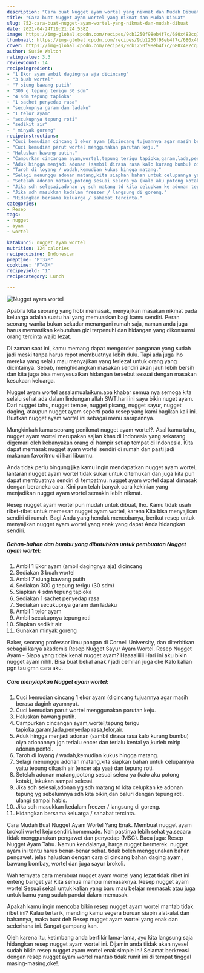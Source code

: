 ```yaml
---
description: "Cara buat Nugget ayam wortel yang nikmat dan Mudah Dibuat"
title: "Cara buat Nugget ayam wortel yang nikmat dan Mudah Dibuat"
slug: 752-cara-buat-nugget-ayam-wortel-yang-nikmat-dan-mudah-dibuat
date: 2021-04-24T19:21:24.538Z
image: https://img-global.cpcdn.com/recipes/9cb1250f98eb4f7c/680x482cq70/nugget-ayam-wortel-foto-resep-utama.jpg
thumbnail: https://img-global.cpcdn.com/recipes/9cb1250f98eb4f7c/680x482cq70/nugget-ayam-wortel-foto-resep-utama.jpg
cover: https://img-global.cpcdn.com/recipes/9cb1250f98eb4f7c/680x482cq70/nugget-ayam-wortel-foto-resep-utama.jpg
author: Susie Walton
ratingvalue: 3.3
reviewcount: 14
recipeingredient:
- "1 Ekor ayam ambil dagingnya aja dicincang"
- "3 buah wortel"
- "7 siung bawang putih"
- "300 g tepung terigu 30 sdm"
- "4 sdm tepung tapioka"
- "1 sachet penyedap rasa"
- "secukupnya garam dan ladaku"
- "1 telor ayam"
- "secukupnya tepung roti"
- "sedikit air"
- " minyak goreng"
recipeinstructions:
- "Cuci kemudian cincang 1 ekor ayam (dicincang tujuannya agar masih berasa daginh ayamnya)."
- "Cuci kemudian parut wortel menggunakan parutan keju."
- "Haluskan bawang putih."
- "Campurkan cincangan ayam,wortel,tepung terigu tapioka,garam,lada,penyedap rasa,telor,air."
- "Aduk hingga menjadi adonan (sambil dirasa rasa kalo kurang bumbu) oiya adonannya jgn terlalu encer dan terlalu kental ya,kurleb mirip adonan pentol."
- "Taroh di loyang / wadah,kemudian kukus hingga matang."
- "Selagi menunggu adonan matang,kita siapkan bahan untuk celupannya yaitu tepung dikasih air (encer aja yaa) dan tepung roti."
- "Setelah adonan matang,potong sesuai selera ya (kalo aku potong kotak), lakukan sampai selesai."
- "Jika sdh selesai,adonan yg sdh matang td kita celupkan ke adonan tepung yg sebelumnya sdh kita bikin,dan baluri dengan tepung roti. ulangi sampai habis."
- "Jika sdh masukkan kedalam freezer / langsung di goreng."
- "Hidangkan bersama keluarga / sahabat tercinta."
categories:
- Resep
tags:
- nugget
- ayam
- wortel

katakunci: nugget ayam wortel 
nutrition: 124 calories
recipecuisine: Indonesian
preptime: "PT37M"
cooktime: "PT47M"
recipeyield: "1"
recipecategory: Lunch

---
```



![Nugget ayam wortel](https://img-global.cpcdn.com/recipes/9cb1250f98eb4f7c/680x482cq70/nugget-ayam-wortel-foto-resep-utama.jpg)

Apabila kita seorang yang hobi memasak, menyajikan masakan nikmat pada keluarga adalah suatu hal yang memuaskan bagi kamu sendiri. Peran seorang  wanita bukan sekadar menangani rumah saja, namun anda juga harus memastikan kebutuhan gizi terpenuhi dan hidangan yang dikonsumsi orang tercinta wajib lezat.

Di zaman  saat ini, kamu memang dapat mengorder panganan yang sudah jadi meski tanpa harus repot membuatnya lebih dulu. Tapi ada juga lho mereka yang selalu mau menyajikan yang terlezat untuk orang yang dicintainya. Sebab, menghidangkan masakan sendiri akan jauh lebih bersih dan kita juga bisa menyesuaikan hidangan tersebut sesuai dengan masakan kesukaan keluarga. 

Nugget ayam wortel assalamualaikum.apa khabar semua nya semoga kita selalu sehat ada dalam lindungan allah SWT.hari ini saya bikin nuget ayam. Dari nugget tahu, nugget tempe, nugget pisang, nugget sayur, nugget daging, ataupun nugget ayam seperti pada resep yang kami bagikan kali ini. Buatkan nugget ayam wortel ini sebagai menu sarapannya.

Mungkinkah kamu seorang penikmat nugget ayam wortel?. Asal kamu tahu, nugget ayam wortel merupakan sajian khas di Indonesia yang sekarang digemari oleh kebanyakan orang di hampir setiap tempat di Indonesia. Kita dapat memasak nugget ayam wortel sendiri di rumah dan pasti jadi makanan favoritmu di hari liburmu.

Anda tidak perlu bingung jika kamu ingin mendapatkan nugget ayam wortel, lantaran nugget ayam wortel tidak sukar untuk ditemukan dan juga kita pun dapat membuatnya sendiri di tempatmu. nugget ayam wortel dapat dimasak dengan beraneka cara. Kini pun telah banyak cara kekinian yang menjadikan nugget ayam wortel semakin lebih nikmat.

Resep nugget ayam wortel pun mudah untuk dibuat, lho. Kamu tidak usah ribet-ribet untuk memesan nugget ayam wortel, karena Kita bisa menyajikan sendiri di rumah. Bagi Anda yang hendak mencobanya, berikut resep untuk menyajikan nugget ayam wortel yang enak yang dapat Anda hidangkan sendiri.

<!--inarticleads1-->

##### Bahan-bahan dan bumbu yang dibutuhkan untuk pembuatan Nugget ayam wortel:

1. Ambil 1 Ekor ayam (ambil dagingnya aja) dicincang
1. Sediakan 3 buah wortel
1. Ambil 7 siung bawang putih
1. Sediakan 300 g tepung terigu (30 sdm)
1. Siapkan 4 sdm tepung tapioka
1. Sediakan 1 sachet penyedap rasa
1. Sediakan secukupnya garam dan ladaku
1. Ambil 1 telor ayam
1. Ambil secukupnya tepung roti
1. Siapkan sedikit air
1. Gunakan  minyak goreng


Baker, seorang professor ilmu pangan di Cornell University, dan diterbitkan sebagai karya akademis Resep Nugget Sayur Ayam Wortel. Resep Nugget Ayam - Siapa yang tidak kenal nugget ayam? Haaaaiiiiii Hari ini aku bikin nugget ayam nihh. Bisa buat bekal anak / jadi cemilan juga oke Kalo kalian pgn tau gmn cara aku. 

<!--inarticleads2-->

##### Cara menyiapkan Nugget ayam wortel:

1. Cuci kemudian cincang 1 ekor ayam (dicincang tujuannya agar masih berasa daginh ayamnya).
1. Cuci kemudian parut wortel menggunakan parutan keju.
1. Haluskan bawang putih.
1. Campurkan cincangan ayam,wortel,tepung terigu tapioka,garam,lada,penyedap rasa,telor,air.
1. Aduk hingga menjadi adonan (sambil dirasa rasa kalo kurang bumbu) oiya adonannya jgn terlalu encer dan terlalu kental ya,kurleb mirip adonan pentol.
1. Taroh di loyang / wadah,kemudian kukus hingga matang.
1. Selagi menunggu adonan matang,kita siapkan bahan untuk celupannya yaitu tepung dikasih air (encer aja yaa) dan tepung roti.
1. Setelah adonan matang,potong sesuai selera ya (kalo aku potong kotak), lakukan sampai selesai.
1. Jika sdh selesai,adonan yg sdh matang td kita celupkan ke adonan tepung yg sebelumnya sdh kita bikin,dan baluri dengan tepung roti. ulangi sampai habis.
1. Jika sdh masukkan kedalam freezer / langsung di goreng.
1. Hidangkan bersama keluarga / sahabat tercinta.


Cara Mudah Buat Nugget Ayam Wortel Yang Enak. Membuat nugget ayam brokoli wortel keju sendiri.homemade. Nah pastinya lebih sehat ya.secara tidak menggunakan pengawet dan penyedap (MSG). Baca juga: Resep Nugget Ayam Tahu. Namun kendalanya, harga nugget bermerek. nugget ayam ini tentu harus benar-benar sehat. tidak boleh menggunakan bahan pengawet. jelas haluskan dengan cara di cincang bahan daging ayam , bawang bombay, wortel dan juga sayur brokoli. 

Wah ternyata cara membuat nugget ayam wortel yang lezat tidak ribet ini enteng banget ya! Kita semua mampu memasaknya. Resep nugget ayam wortel Sesuai sekali untuk kalian yang baru mau belajar memasak atau juga untuk kamu yang sudah pandai dalam memasak.

Apakah kamu ingin mencoba bikin resep nugget ayam wortel mantab tidak ribet ini? Kalau tertarik, mending kamu segera buruan siapin alat-alat dan bahannya, maka buat deh Resep nugget ayam wortel yang enak dan sederhana ini. Sangat gampang kan. 

Oleh karena itu, ketimbang anda berfikir lama-lama, ayo kita langsung saja hidangkan resep nugget ayam wortel ini. Dijamin anda tiidak akan nyesel sudah bikin resep nugget ayam wortel enak simple ini! Selamat berkreasi dengan resep nugget ayam wortel mantab tidak rumit ini di tempat tinggal masing-masing,oke!.

